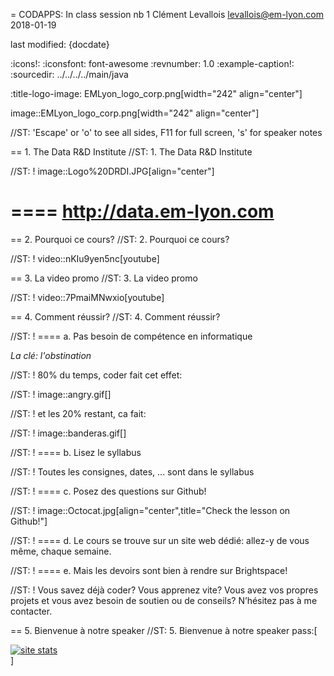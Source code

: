 = CODAPPS: In class session nb 1
Clément Levallois <levallois@em-lyon.com>
2018-01-19

last modified: {docdate}

:icons!:
:iconsfont:   font-awesome
:revnumber: 1.0
:example-caption!:
:sourcedir: ../../../../main/java

:title-logo-image: EMLyon_logo_corp.png[width="242" align="center"]

image::EMLyon_logo_corp.png[width="242" align="center"]

//ST: 'Escape' or 'o' to see all sides, F11 for full screen, 's' for speaker notes

== 1. The Data R&D Institute
//ST: 1. The Data R&D Institute

//ST: !
image::Logo%20DRDI.JPG[align="center"]

====
http://data.em-lyon.com
====

== 2. Pourquoi ce cours?
//ST: 2. Pourquoi ce cours?

//ST: !
video::nKIu9yen5nc[youtube]

== 3. La video promo
//ST: 3. La video promo

//ST: !
video::7PmaiMNwxio[youtube]

== 4. Comment réussir?
//ST: 4. Comment réussir?

//ST: !
==== a. Pas besoin de compétence en informatique

*La clé: l'obstination*

//ST: !
80% du temps, coder fait cet effet:

//ST: !
image::angry.gif[]

//ST: !
et les 20% restant, ca fait:

//ST: !
image::banderas.gif[]

//ST: !
==== b. Lisez le syllabus

//ST: !
Toutes les consignes, dates, ... sont dans le syllabus

//ST: !
==== c. Posez des questions sur Github!

//ST: !
image::Octocat.jpg[align="center",title="Check the lesson on Github!"]


//ST: !
==== d. Le cours se trouve sur un site web dédié: allez-y de vous même, chaque semaine.

//ST: !
==== e. Mais les devoirs sont bien à rendre sur Brightspace!

//ST: !
Vous savez déjà coder? Vous apprenez vite? Vous avez vos propres projets et vous avez besoin de soutien ou de conseils? N’hésitez pas à me contacter.


== 5. Bienvenue à notre speaker
//ST: 5. Bienvenue à notre speaker
pass:[    <!-- Start of StatCounter Code for Default Guide -->
    <script type="text/javascript">
        var sc_project = 11592657;
        var sc_invisible = 1;
        var sc_security = "5154b75d";
        var scJsHost = (("https:" == document.location.protocol) ?
            "https://secure." : "http://www.");
        document.write("<sc" + "ript type='text/javascript' src='" +
            scJsHost +
            "statcounter.com/counter/counter.js'></" + "script>");
    </script>
    <noscript><div class="statcounter"><a title="site stats"
    href="http://statcounter.com/" target="_blank"><img
    class="statcounter"
    src="//c.statcounter.com/11592657/0/5154b75d/1/" alt="site
    stats"></a></div></noscript>
    <!-- End of StatCounter Code for Default Guide -->]
